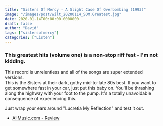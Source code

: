```yaml
---
title: "Sisters Of Mercy - A Slight Case Of Overbombing (1993)"
image: "/images/post/wilt_20200114_SOM.Greatest.jpg"
date: 2020-01-14T00:00:00.0000000
draft: false
author: "David"
tags: ["sistersofmercy"]
categories: ["Listen"]
---
```

### This greatest hits (volume one) is a non-stop riff fest - I'm not kidding.   
  
This record is unrelentless and all of the songs are super extended versions.   
This is the Sisters at their dark, gothy mid-to-late 80s best. If you want to get somewhere fast in your car, just put this baby on. You'll be thrashing along the highway with your foot to the pump. It's a totally unavoidable consequence of experiencing this.   
  
Just wrap your ears around "Lucretia My Reflection" and test it out.

-  [AllMusic.com - Review](https://www.allmusic.com/album/a-greatest-hits-vol-1-a-slight-case-of-overbombing-mw0000448364)